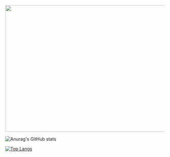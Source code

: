 <div align="center">
<img src="https://user-images.githubusercontent.com/102265620/233517408-aa6d9b78-c4f2-4b1f-be8d-414195d9f5a3.png" width="1054" height="400"/>
</div>
 
<!--
**RenatoAlexandrini/RenatoAlexandrini** is a ✨ _special_ ✨ repository because its `README.md` (this file) appears on your GitHub profile.

Here are some ideas to get you started:

- 🔭 I’m currently working on ...
- 🌱 I’m currently learning ...
- 👯 I’m looking to collaborate on ...
- 🤔 I’m looking for help with ...
- 💬 Ask me about ...
- 📫 How to reach me: ...
- 😄 Pronouns: ...
- ⚡ Fun fact: ...
-->

![Anurag's GitHub stats](https://github-readme-stats.vercel.app/api?username=RenatoAlexandrini&show_icons=true&theme=tokyonight)

[![Top Langs](https://github-readme-stats.vercel.app/api/top-langs/?username=RenatoAlexandrini&layout=compact&theme=tokyonight)](https://https://github.com/RenatoAlexandrini)
